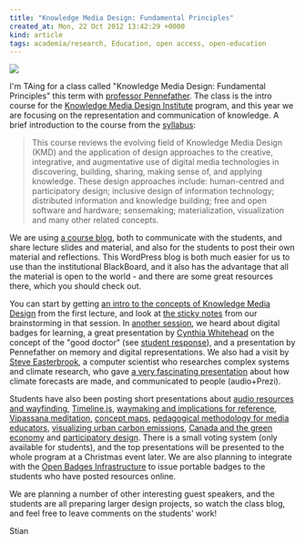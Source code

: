 ```yaml
---
title: "Knowledge Media Design: Fundamental Principles"
created_at: Mon, 22 Oct 2012 13:42:29 +0000
kind: article
tags: academia/research, Education, open access, open-education
---
```


[![](https://lh3.googleusercontent.com/-Zw0GIJLh3-A/UFbxn82NXII/AAAAAAAAGb0/JNJtzSRNehI/s512/IMG_20120910_124129.jpg)](https://picasaweb.google.com/107702703184747130690/KMD1001Concepts2012)

I'm TAing for a class called "Knowledge Media Design: Fundamental
Principles" this term with [professor
Pennefather](http://www.pharmtox.utoronto.ca/faculty/directory/pennefather.htm).
The class is the intro course for the [Knowledge Media Design
Institute](http://kmdi.utoronto.ca/) program, and this year we are
focusing on the representation and communication of knowledge. A brief
introduction to the course from the
[syllabus](http://1001.kmdi.utoronto.ca/wp-content/uploads/2012/10/KMD1001-syllabus-3.0.doc):

> This course reviews the evolving field of Knowledge Media Design (KMD)
> and the application of design approaches to the creative, integrative,
> and augmentative use of digital media technologies in discovering,
> building, sharing, making sense of, and applying knowledge. These
> design approaches include: human-centred and participatory design;
> inclusive design of information technology; distributed information
> and knowledge building; free and open software and hardware;
> sensemaking; materialization, visualization and many other related
> concepts.

We are using [a course blog](http://1001.kmdi.utoronto.ca), both to
communicate with the students, and share lecture slides and material,
and also for the students to post their own material and reflections.
This WordPress blog is both much easier for us to use than the
institutional BlackBoard, and it also has the advantage that all the
material is open to the world - and there are some great resources
there, which you should check out.

You can start by getting [an intro to the concepts of Knowledge Media
Design](http://1001.kmdi.utoronto.ca/?p=13) from the first lecture, and
look at [the sticky notes](http://1001.kmdi.utoronto.ca/?p=21) from our
brainstorming in that session. In [another
session](http://1001.kmdi.utoronto.ca/?p=70), we heard about digital
badges for learning, a great presentation by [Cynthia
Whitehead](http://www.dfcm.utoronto.ca/facultyandstaff/oes/eduschol/who.htm) on
the concept of the "good doctor" (see [student
response](http://1001.kmdi.utoronto.ca/?p=55)), and a presentation by
Pennefather on memory and digital representations. We also had a visit
by [Steve Easterbrook](http://www.cs.toronto.edu/~sme/), a computer
scientist who researches complex systems and climate research, who gave
[a very fascinating presentation](http://1001.kmdi.utoronto.ca/?p=156)
about how climate forecasts are made, and communicated to people
(audio+Prezi).

Students have also been posting short presentations about [audio
resources and wayfinding](http://1001.kmdi.utoronto.ca/?p=42),
[Timeline.js](http://1001.kmdi.utoronto.ca/?p=45), [waymaking and
implications for reference](http://1001.kmdi.utoronto.ca/?p=110),
[Vipassana meditation](http://1001.kmdi.utoronto.ca/?p=123), [concept
maps](http://1001.kmdi.utoronto.ca/?p=128), [pedagogical methodology for
media educators](http://1001.kmdi.utoronto.ca/?p=147), [visualizing
urban carbon emissions](http://1001.kmdi.utoronto.ca/?p=158), [Canada
and the green
economy](http://1001.kmdi.utoronto.ca/?p=167) and [participatory
design](http://1001.kmdi.utoronto.ca/?p=187). There is a small voting
system (only available for students), and the top presentations will be
presented to the whole program at a Christmas event later. We are also
planning to integrate with the [Open Badges
Infrastructure](http://openbadges.org/en-US/) to issue portable badges
to the students who have posted resources online.

We are planning a number of other interesting guest speakers, and the
students are all preparing larger design projects, so watch the class
blog, and feel free to leave comments on the students' work!

Stian

 
